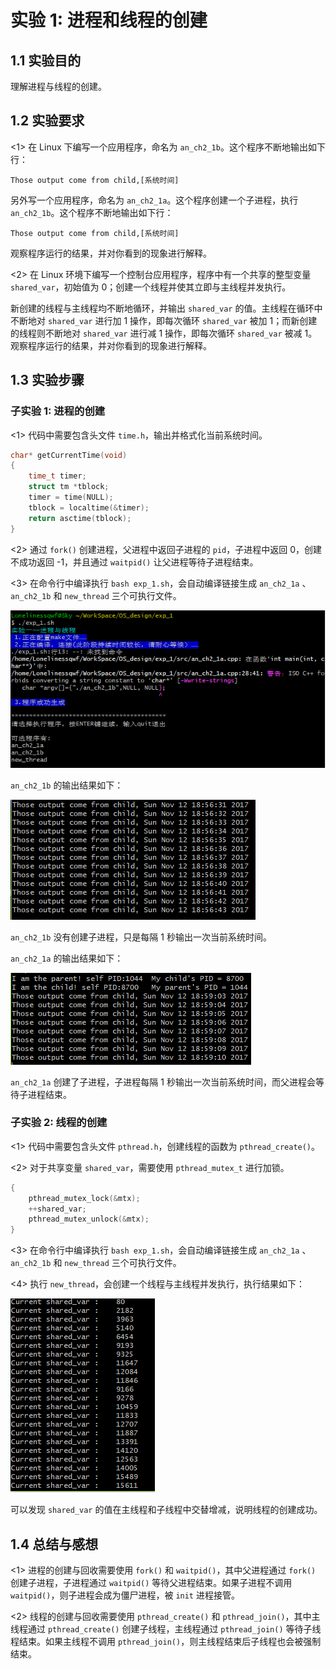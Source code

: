# 实验 1: 进程和线程的创建

## 1.1 实验目的

理解进程与线程的创建。

## 1.2 实验要求

<1> 在 Linux 下编写一个应用程序，命名为 `an_ch2_1b`。这个程序不断地输出如下行：

```shell
Those output come from child,[系统时间]
```

另外写一个应用程序，命名为 `an_ch2_1a`。这个程序创建一个子进程，执行 `an_ch2_1b`。这个程序不断地输出如下行：

```shell
Those output come from child,[系统时间]
```

观察程序运行的结果，并对你看到的现象进行解释。

<2> 在 Linux 环境下编写一个控制台应用程序，程序中有一个共享的整型变量 `shared_var`，初始值为 0；创建一个线程并使其立即与主线程并发执行。

新创建的线程与主线程均不断地循环，并输出 `shared_var` 的值。主线程在循环中不断地对 `shared_var` 进行加 1 操作，即每次循环 `shared_var` 被加 1；而新创建的线程则不断地对 `shared_var` 进行减 1 操作，即每次循环 `shared_var` 被减 1。观察程序运行的结果，并对你看到的现象进行解释。

## 1.3 实验步骤

### 子实验 1: 进程的创建

<1> 代码中需要包含头文件 `time.h`，输出并格式化当前系统时间。

```c
char* getCurrentTime(void)
{
    time_t timer;
    struct tm *tblock;
    timer = time(NULL);
    tblock = localtime(&timer);
    return asctime(tblock);
}
```

<2> 通过 `fork()` 创建进程，父进程中返回子进程的 `pid`，子进程中返回 0，创建不成功返回 -1，并且通过 `waitpid()` 让父进程等待子进程结束。

<3> 在命令行中编译执行 `bash exp_1.sh`，会自动编译链接生成 `an_ch2_1a` 、`an_ch2_1b` 和 `new_thread` 三个可执行文件。

![编译链接](../images/exp_1-result1.png)

`an_ch2_1b` 的输出结果如下：

![an_ch2_1b](../images/exp_1-result2.png)

`an_ch2_1b` 没有创建子进程，只是每隔 1 秒输出一次当前系统时间。

`an_ch2_1a` 的输出结果如下：

![an_ch2_1a](../images/exp_1-result3.png)

`an_ch2_1a` 创建了子进程，子进程每隔 1 秒输出一次当前系统时间，而父进程会等待子进程结束。

### 子实验 2: 线程的创建

<1> 代码中需要包含头文件 `pthread.h`，创建线程的函数为 `pthread_create()`。

<2> 对于共享变量 `shared_var`，需要使用 `pthread_mutex_t` 进行加锁。

```c
{
    pthread_mutex_lock(&mtx);
    ++shared_var;
    pthread_mutex_unlock(&mtx);
}
```

<3> 在命令行中编译执行 `bash exp_1.sh`，会自动编译链接生成 `an_ch2_1a` 、`an_ch2_1b` 和 `new_thread` 三个可执行文件。

<4> 执行 `new_thread`，会创建一个线程与主线程并发执行，执行结果如下：

![new_thread](../images/exp_1-result4.png)

可以发现 `shared_var` 的值在主线程和子线程中交替增减，说明线程的创建成功。

## 1.4 总结与感想

<1> 进程的创建与回收需要使用 `fork()` 和 `waitpid()`，其中父进程通过 `fork()` 创建子进程，子进程通过 `waitpid()` 等待父进程结束。如果子进程不调用 `waitpid()`，则子进程会成为僵尸进程，被 `init` 进程接管。

<2> 线程的创建与回收需要使用 `pthread_create()` 和 `pthread_join()`，其中主线程通过 `pthread_create()` 创建子线程，主线程通过 `pthread_join()` 等待子线程结束。如果主线程不调用 `pthread_join()`，则主线程结束后子线程也会被强制结束。
